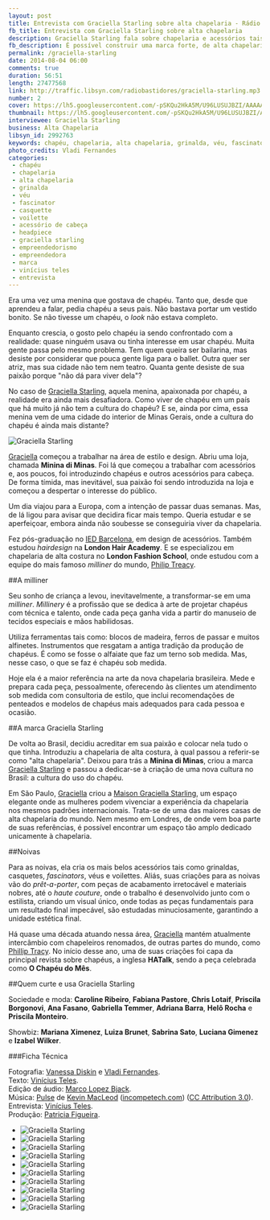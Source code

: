 ```yaml
---
layout: post
title: Entrevista com Graciella Starling sobre alta chapelaria - Rádio Bastidores
fb_title: Entrevista com Graciella Starling sobre alta chapelaria
description: Graciella Starling fala sobre chapelaria e acessórios tais como grinalda, voilette, fascinator e casquette.
fb_description: É possível construir uma marca forte, de alta chapelaria, em um país onde não se usa chapéu. Sim, é exatamente o que fez Graciella Starling.
permalink: /graciella-starling
date: 2014-08-04 06:00
comments: true
duration: 56:51
length: 27477568
link: http://traffic.libsyn.com/radiobastidores/graciella-starling.mp3
number: 2
cover: https://lh5.googleusercontent.com/-pSKQu2HkA5M/U96LUSUJBZI/AAAAAAAAANE/A5fgxJ1eePA/s800/Colecao_Versos_05_video.jpg
thumbnail: https://lh5.googleusercontent.com/-pSKQu2HkA5M/U96LUSUJBZI/AAAAAAAAANE/A5fgxJ1eePA/s800/Colecao_Versos_05_video.jpg
interviewee: Graciella Starling
business: Alta Chapelaria
libsyn_id: 2992763
keywords: chapéu, chapelaria, alta chapelaria, grinalda, véu, fascinator, casquette, voilette, acessório de cabeça, graciella starling, empreendedorismo, empreendedora, marca, vinícius teles, entrevista, headpiece
photo_credits: Vladi Fernandes
categories:
 - chapéu
 - chapelaria
 - alta chapelaria
 - grinalda
 - véu
 - fascinator
 - casquette
 - voilette
 - acessório de cabeça
 - headpiece
 - graciella starling
 - empreendedorismo
 - empreendedora
 - marca
 - vinícius teles
 - entrevista
---
```

Era uma vez uma menina que gostava de chapéu. Tanto que, desde que aprendeu a falar, pedia chapéu a seus pais. Não bastava portar um vestido bonito. Se não tivesse um chapéu, o *look* não estava completo.

Enquanto crescia, o gosto pelo chapéu ia sendo confrontado com a realidade: quase ninguém usava ou tinha interesse em usar chapéu. Muita gente passa pelo mesmo problema. Tem quem queira ser bailarina, mas desiste por considerar que pouca gente liga para o ballet. Outra quer ser atriz, mas sua cidade não tem nem teatro. Quanta gente desiste de sua paixão porque "não dá para viver dela"? 

No caso de [Graciella Starling][g], aquela menina, apaixonada por chapéu, a realidade era ainda mais desafiadora. Como viver de chapéu em um país que há muito já não tem a cultura do chapéu? E se, ainda por cima, essa menina vem de uma cidade do interior de Minas Gerais, onde a cultura do chapéu é ainda mais distante?

![Graciella Starling][gs]

[Graciella][g] começou a trabalhar na área de estilo e design. Abriu uma loja, chamada **Minina di Minas**. Foi lá que começou a trabalhar com acessórios e, aos poucos, foi introduzindo chapéus e outros acessórios para cabeça. De forma tímida, mas inevitável, sua paixão foi sendo introduzida na loja e começou a despertar o interesse do público.

Um dia viajou para a Europa, com a intenção de passar duas semanas. Mas, de lá ligou para avisar que decidira ficar mais tempo. Queria estudar e se aperfeiçoar, embora ainda não soubesse se conseguiria viver da chapelaria. 

Fez pós-graduação no [IED Barcelona][ied], em design de acessórios. Também estudou  *hairdesign* na **London Hair Academy**. E se especializou em chapelaria de alta costura no **London Fashion School**, onde estudou com a equipe do mais famoso *milliner* do mundo, [Philip Treacy][p].

##A milliner

Seu sonho de criança a levou, inevitavelmente, a transformar-se em uma *milliner*. *Millinery* é a profissão que se dedica à arte de projetar chapéus com técnica e talento, onde cada peça ganha vida a partir do manuseio de tecidos especiais e mãos habilidosas. 

Utiliza ferramentas tais como: blocos de madeira, ferros de passar e muitos alfinetes. Instrumentos que resgatam a antiga tradição da produção de chapéus. É como se fosse o alfaiate que faz um terno sob medida. Mas, nesse caso, o que se faz é chapéu sob medida.

Hoje ela é a maior referência na arte da nova chapelaria brasileira. Mede e prepara cada peça, pessoalmente, oferecendo às clientes um atendimento sob medida com consultoria de estilo, que inclui recomendações de penteados e modelos de chapéus mais adequados para cada pessoa e ocasião.

##A marca Graciella Starling

De volta ao Brasil, decidiu acreditar em sua paixão e colocar nela tudo o que tinha. Introduziu a chapelaria de alta costura, à qual passou a referir-se como "alta chapelaria". Deixou para trás a **Minina di Minas**, criou a marca [Graciella Starling][g] e passou a dedicar-se à criação de uma nova cultura no Brasil: a cultura do uso do chapéu.

Em São Paulo, [Graciella][g] criou a [Maison Graciella Starling][g], um espaço elegante onde as mulheres podem vivenciar a experiência da chapelaria nos mesmos padrões internacionais. Trata-se de uma das maiores casas de alta chapelaria do mundo. Nem mesmo em Londres, de onde vem boa parte de suas referências, é possível encontrar um espaço tão amplo dedicado unicamente à chapelaria.

##Noivas

Para as noivas, ela cria os mais belos acessórios tais como grinaldas, casquetes, *fascinators*, véus e voilettes. Aliás, suas criações para as noivas vão do *prêt-a-porter*, com peças de acabamento irretocável e materiais nobres, até o *haute couture*, onde o trabalho é desenvolvido junto com o estilista, criando um visual único, onde todas as peças fundamentais para um resultado final impecável, são estudadas minuciosamente, garantindo a unidade estética final.

Há quase uma década atuando nessa área, [Graciella][g] mantém atualmente intercâmbio com chapeleiros renomados, de outras partes do mundo, como [Phillip Tracy][p]. No início desse ano, uma de suas criações foi capa da principal revista sobre chapéus, a inglesa **HATalk**, sendo a peça celebrada como **O Chapéu do Mês**.

##Quem curte e usa Graciella Starling

Sociedade e moda: **Caroline Ribeiro**, **Fabiana Pastore**, **Chris Lotaif**, **Priscila Borgonovi**, **Ana Fasano**, **Gabriella Temmer**, **Adriana Barra**, **Helô Rocha** e **Priscila Monteiro**.

Showbiz: **Mariana Ximenez**, **Luiza Brunet**, **Sabrina Sato**, **Luciana Gimenez** e **Izabel Wilker**.

###Ficha Técnica

Fotografia: [Vanessa Diskin][vd] e [Vladi Fernandes][vf].  
Texto: [Vinícius Teles][v].  
Edição de áudio: [Marco Lopez Bjack][m].  
Música: [Pulse][pm] de [Kevin MacLeod][pm] ([incompetech.com][pm]) ([CC Attribution 3.0][CCA]).  
Entrevista: [Vinícius Teles][v].  
Produção: [Patricia Figueira][pf].

* ![Graciella Starling][foto1]
* ![Graciella Starling][foto2]
* ![Graciella Starling][foto3]
* ![Graciella Starling][foto4]
* ![Graciella Starling][foto5]
* ![Graciella Starling][foto6]
* ![Graciella Starling][foto7]
* ![Graciella Starling][foto8]
* ![Graciella Starling][foto9]
* ![Graciella Starling][foto10]

[g]:      http://graciellastarling.com.br/
[gs]:     https://lh3.googleusercontent.com/-foTGJum0JMQ/U97cHd4j7HI/AAAAAAAAANU/GGET79AiaAc/s800/Graciella_Starling_02.jpg "A designer Graciella Starling."
[foto1]:  https://lh4.googleusercontent.com/-cfRQOpvogpQ/U92oTgWwMeI/AAAAAAAAAH8/eBP6bEn2_oU/s800/Colecao_5X.jpg "Acessório de cabeça: Graciella Starling. Foto: Vladi Fernandes."
[foto2]:  https://lh6.googleusercontent.com/-_TQOOYFVKiY/U92oYbE_irI/AAAAAAAAAI8/o4JCiR4MFPU/s800/Colecao_Versos_01.jpg "Acessório de cabeça: Graciella Starling. Foto: Vanessa Diskin."
[foto3]:  https://lh6.googleusercontent.com/-XaihkB9NOeM/U92oWXZzcLI/AAAAAAAAAIk/KQfH0PuKark/s800/Colecao_Poesias_08.jpg "Acessório de cabeça: Graciella Starling. Foto: Vanessa Diskin."
[foto4]:  https://lh6.googleusercontent.com/-09rnkzJwl7k/U92oRoyKnpI/AAAAAAAAAHk/-XIJ_opnUWo/s800/Colecao_Poesias_01.jpg "Acessório de cabeça: Graciella Starling. Foto: Vanessa Diskin."
[foto5]:  https://lh3.googleusercontent.com/-UIP7J38485M/U92oUp0vf0I/AAAAAAAAAIQ/YE4cQ8UAbX0/s800/Colecao_Poesias_05.jpg "Acessório de cabeça: Graciella Starling. Foto: Vanessa Diskin."
[foto6]:  https://lh5.googleusercontent.com/-fpOW_qywdmc/U92ohUZ-mBI/AAAAAAAAAKM/M151d6a8qyM/s800/Colecao_Versos_11.jpg "Acessório de cabeça: Graciella Starling. Foto: Vladi Fernandes."
[foto7]:  https://lh3.googleusercontent.com/--mdcnvia7z4/U92oVQ9oIqI/AAAAAAAAAIY/IVwpCZnuwwo/s800/Colecao_Poesias_07.jpg "Acessório de cabeça: Graciella Starling. Foto: Vanessa Diskin."
[foto8]:  https://lh5.googleusercontent.com/-OvK2CySLarA/U92oX2DMihI/AAAAAAAAAI4/f17oN98M9JY/s800/Colecao_Poesias_10.jpg "Acessório de cabeça: Graciella Starling. Foto: Vanessa Diskin."
[foto9]:  https://lh5.googleusercontent.com/-55s5YVgDlrg/U92oW5TAGXI/AAAAAAAAAIo/S3z66kbEY24/s800/Colecao_Poesias_09.jpg "Acessório de cabeça: Graciella Starling. Foto: Vanessa Diskin."
[foto10]: https://lh5.googleusercontent.com/-DYxkFPOmEmc/U92oaYkqeYI/AAAAAAAAAMs/MnadmtMATZI/s800/Colecao_Versos_03.jpg "Acessório de cabeça: Graciella Starling. Foto: Vladi Fernandes."

[ied]:    http://iedbarcelona.es/
[p]:      http://www.philiptreacy.co.uk/
[vd]:     http://vanessadiskin.com/
[vf]:     http://www.vladi.com.br/
[m]: https://www.facebook.com/MarcoLopezOficial
[v]: http://www.viniciusteles.com.br
[cia]: http://conteudoecia.com.br/html
[pf]: http://www.patriciafigueira.com.br
[CCA]: http://creativecommons.org/licenses/by/3.0/
[pm]: http://incompetech.com/music/royalty-free/index.html?isrc=USUAN1100102